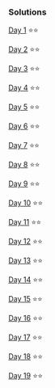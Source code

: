 ### Solutions

[Day 1](lib/day_1.ml) ⭐⭐

[Day 2](lib/day_2.ml) ⭐⭐

[Day 3](lib/day_3.ml) ⭐⭐

[Day 4](lib/day_4.ml) ⭐⭐

[Day 5](lib/day_5.ml) ⭐⭐

[Day 6](lib/day_6.ml) ⭐⭐

[Day 7](lib/day_7.ml) ⭐⭐

[Day 8](lib/day_8.ml) ⭐⭐

[Day 9](lib/day_9.ml) ⭐⭐

[Day 10](lib/day_10.ml) ⭐⭐

[Day 11](lib/day_11.ml) ⭐⭐

[Day 12](lib/day_12.ml) ⭐⭐

[Day 13](lib/day_13.ml) ⭐⭐

[Day 14](lib/day_14.ml) ⭐⭐

[Day 15](lib/day_15.ml) ⭐⭐

[Day 16](lib/day_16.ml) ⭐⭐

[Day 17](lib/day_17.ml) ⭐⭐

[Day 18](lib/day_18.ml) ⭐⭐

[Day 19](lib/day_19.ml) ⭐⭐
